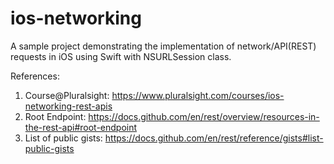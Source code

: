 # ios-networking

A sample project demonstrating the implementation of network/API(REST) requests in iOS using Swift with NSURLSession class.


References:
1. Course@Pluralsight: https://www.pluralsight.com/courses/ios-networking-rest-apis
2. Root Endpoint: https://docs.github.com/en/rest/overview/resources-in-the-rest-api#root-endpoint
3. List of public gists: https://docs.github.com/en/rest/reference/gists#list-public-gists
